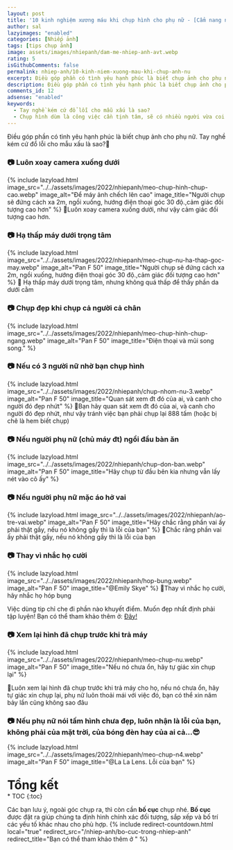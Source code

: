 ```yaml
---
layout: post
title: '10 kinh nghiệm xương máu khi chụp hình cho phụ nữ - [Cẩm nang nhiếp ảnh]'
author: sal
lazyimages: "enabled"
categories: [Nhiếp ảnh]
tags: [tips chụp ảnh]
image: assets/images/nhiepanh/dam-me-nhiep-anh-avt.webp
rating: 5
isGithubComments: false
permalink: nhiep-anh/10-kinh-niem-xuong-mau-khi-chup-anh-nu
excerpt: Điều góp phần có tình yêu hạnh phúc là biết chụp ảnh cho phụ nữ
description: Điều góp phần có tình yêu hạnh phúc là biết chụp ảnh cho phụ nữ
comments_id: 12
adsense: "enabled"
keywords:
  - Tay nghề kém cứ đổ lỗi cho mẫu xấu là sao?
  - Chụp hình dùm là công việc cần tịnh tâm, sẽ có nhiều người vừa coi hình là chê liền xấu quá chụp lại đi
---
```

Điều góp phần có tình yêu hạnh phúc là biết chụp ảnh cho phụ nữ. Tay nghề kém cứ đổ lỗi cho mẫu xấu là sao?🤣

### 📷 Luôn xoay camera xuống dưới
{% include lazyload.html image_src="../../assets/images/2022/nhiepanh/meo-chup-hinh-chup-cao.webp" image_alt="Để máy ảnh chếch lên cao" image_title="Người chụp sẽ đứng cách xa 2m, ngồi xuống, hướng điện thoại góc 30 độ.,cảm giác đối tượng cao hơn" %}
📝Luôn xoay camera xuống dưới, như vậy cảm giác đối tượng cao hơn.
### 📷 Hạ thấp máy dưới trọng tâm
{% include lazyload.html image_src="../../assets/images/2022/nhiepanh/meo-chup-nu-ha-thap-goc-may.webp" image_alt="Pan F 50" image_title="Người chụp sẽ đứng cách xa 2m, ngồi xuống, hướng điện thoại góc 30 độ.,cảm giác đối tượng cao hơn" %}
📝 Hạ thấp máy dưới trọng tâm, nhưng không quá thấp để thấy phần da dưới cằm
### 📷 Chụp đẹp khi chụp cả người cả chân

{% include lazyload.html image_src="../../assets/images/2022/nhiepanh/meo-chup-hinh-chup-ngang.webp" image_alt="Pan F 50" image_title="Điện thoại và mũi song song." %}

### 📷 Nếu có 3 người nữ nhờ bạn chụp hình

{% include lazyload.html image_src="../../assets/images/2022/nhiepanh/chup-nhom-nu-3.webp" image_alt="Pan F 50" image_title="Quan sát xem đt đó của ai, và canh cho người đó đẹp nhứt" %}
📝Bạn hãy quan sát xem đt đó của ai, và canh cho người đó đẹp nhứt, như vậy tránh việc bạn phải chụp lại 888 tấm (hoặc bị chê là hem biết chụp)

### 📷 Nếu người phụ nữ (chủ máy đt) ngồi đầu bàn ăn
{% include lazyload.html image_src="../../assets/images/2022/nhiepanh/chup-don-ban.webp" image_alt="Pan F 50" image_title="Hãy chụp từ đầu bên kia nhưng vẫn lấy nét vào cô ấy" %}
### 📷 Nếu người phụ nữ mặc áo hở vai
{% include lazyload.html image_src="../../assets/images/2022/nhiepanh/ao-tre-vai.webp" image_alt="Pan F 50" image_title="Hãy chắc rằng phần vai ấy phải thật gầy, nếu nó không gầy thì là lỗi của bạn" %}
📝Chắc rằng phần vai ấy phải thật gầy, nếu nó không gầy thì là lỗi của bạn
### 📷 Thay vì nhắc họ cười
{% include lazyload.html image_src="../../assets/images/2022/nhiepanh/hop-bung.webp" image_alt="Pan F 50" image_title="@Emily Skye" %}
📝Thay vì nhắc họ cười, hãy nhắc họ hóp bụng

 Việc dùng tip chỉ che đi phần nào khuyết điểm. Muốn đẹp nhất định phải tập luyện! Bạn có thể tham khảo thêm ở: <a href="/suc-khoe/Kinh-nghiem-giam-mo-bung-6-thang">Đây!</a>

### 📷 Xem lại hình đã chụp trước khi trả máy
{% include lazyload.html image_src="../../assets/images/2022/nhiepanh/meo-chup-nu.webp" image_alt="Pan F 50" image_title="Nếu nó chưa ổn, hãy tự giác xin chụp lại" %}

📝Luôn xem lại hình đã chụp trước khi trả máy cho họ, nếu nó chưa ổn, hãy tự giác xin chụp lại, phụ nữ luôn thoải mái với việc đó, bạn có thể xin năm bảy lần cũng không sao đâu

### 📷 Nếu phụ nữ nói tấm hình chưa đẹp, luôn nhận là lỗi của bạn, không phải của mặt trời, của bóng đèn hay của ai cả...😎

{% include lazyload.html image_src="../../assets/images/2022/nhiepanh/meo-chup-n4.webp" image_alt="Pan F 50" image_title="@La La Lens. Lỗi của bạn" %}

<p style="margin-bottom: 0px; font-weight: 700;font-size: 1.75rem;">Tổng kết</p>
* TOC
{:toc}

Các bạn lưu ý, ngoài góc chụp ra, thì còn cần **bố cục** chụp nhé. **Bố cục** được đặt ra giúp chúng ta định hình chính xác đối tượng, sắp xếp và bố trí các yếu tố khác nhau cho phù hợp.
{% include redirect-countdown.html local="true" redirect_src="/nhiep-anh/bo-cuc-trong-nhiep-anh" redirect_title="Bạn có thể tham khảo thêm ở " %}
